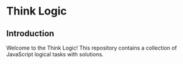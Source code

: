 # Think Logic

## Introduction

Welcome to the Think Logic! This repository contains a collection of JavaScript logical tasks with solutions.

